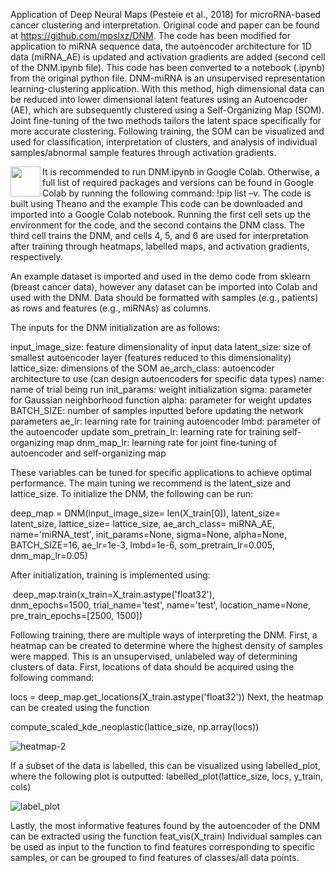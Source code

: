 Application of Deep Neural Maps (Pesteie et al., 2018) for microRNA-based cancer clustering and interpretation. Original code and paper can be found at https://github.com/mpslxz/DNM. The code has been modified for application to miRNA sequence data, the autoencoder architecture for 1D data (miRNA_AE) is updated and activation gradients are added (second cell of the DNM.ipynb file). This code has been converted to a notebook (.ipynb) from the original python file.
DNM-miRNA is an unsupervised representation learning-clustering application. With this method, high dimensional data can be reduced into lower dimensional latent features using an Autoencoder (AE), which are subsequently clustered using a Self-Organizing Map (SOM). Joint fine-tuning of the two methods tailors the latent space specifically for more accurate clustering. Following training, the SOM can be visualized and used for classification, interpretation of clusters, and analysis of individual samples/abnormal sample features through activation gradients.

<a href="url"><img src="https://user-images.githubusercontent.com/52331761/145657730-36d68701-50c6-491b-870e-2af8af3668da.png" align="left" height="48" width="48" ></a>


It is recommended to run DNM.ipynb in Google Colab. Otherwise, a full list of required packages and versions can be found in Google Colab by running the following command: !pip list –v. The code is built using Theano and the example 
This code can be downloaded and imported into a Google Colab notebook. Running the first cell sets up the environment for the code, and the second contains the DNM class. The third cell trains the DNM, and cells 4, 5, and 6 are used for interpretation after training through heatmaps, labelled maps, and activation gradients, respectively.

An example dataset is imported and used in the demo code from sklearn (breast cancer data), however any dataset can be imported into Colab and used with the DNM. Data should be formatted with samples (e.g., patients) as rows and features (e.g., miRNAs) as columns. 

The inputs for the DNM initialization are as follows:

input_image_size: feature dimensionality of input data
latent_size: size of smallest autoencoder layer (features reduced to this dimensionality)
lattice_size: dimensions of the SOM
ae_arch_class: autoencoder architecture to use (can design autoencoders for specific data types)
name: name of trial being run
init_params: weight initialization
sigma: parameter for Gaussian neighborhood function
alpha: parameter for weight updates 
BATCH_SIZE: number of samples inputted before updating the network parameters
ae_lr: learning rate for training autoencoder
lmbd: parameter of the autoencoder update
som_pretrain_lr: learning rate for training self-organizing map
dnm_map_lr: learning rate for joint fine-tuning of autoencoder and self-organizing map

These variables can be tuned for specific applications to achieve optimal performance. The main tuning we recommend is the latent_size and lattice_size. To initialize the DNM, the following can be run: 

deep_map = DNM(input_image_size= len(X_train[0]),
                        latent_size= latent_size,
                        lattice_size= lattice_size,
                        ae_arch_class= miRNA_AE, 
                        name='miRNA_test',
                        init_params=None, 
                        sigma=None,
                        alpha=None,
                        BATCH_SIZE=16,
                        ae_lr=1e-3,
                        lmbd=1e-6,
                        som_pretrain_lr=0.005,
                        dnm_map_lr=0.05)


After initialization, training is implemented using: 

 deep_map.train(x_train=X_train.astype('float32'),  
                                dnm_epochs=1500, trial_name='test', name='test', location_name=None,
                                pre_train_epochs=[2500, 1500]) 


Following training, there are multiple ways of interpreting the DNM. First, a heatmap can be created to determine where the highest density of samples were mapped. This is an unsupervised, unlabeled way of determining clusters of data. First, locations of data should be acquired using the following command: 

locs = deep_map.get_locations(X_train.astype('float32'))
Next, the heatmap can be created using the function 

compute_scaled_kde_neoplastic(lattice_size, np.array(locs))

![heatmap-2](https://user-images.githubusercontent.com/52331761/145660097-b1885ba4-d453-42d5-b73e-143633586149.png)


If a subset of the data is labelled, this can be visualized using labelled_plot, where the following plot is outputted:
labelled_plot(lattice_size, locs, y_train, cols)

![label_plot](https://user-images.githubusercontent.com/52331761/145660108-cafc9b72-e04a-4564-b719-90278af55146.png)


Lastly, the most informative features found by the autoencoder of the DNM can be extracted using the function feat_vis(X_train)
Individual samples can be used as input to the function to find features corresponding to specific samples, or can be grouped to find features of classes/all data points. 

